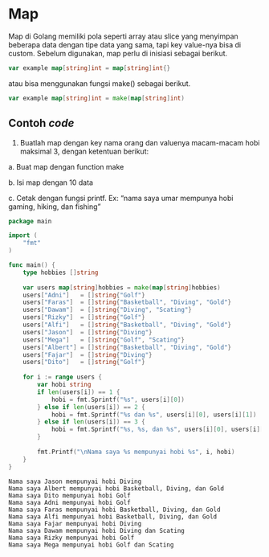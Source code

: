 # Map

Map di Golang memiliki pola seperti array atau slice yang menyimpan beberapa data dengan tipe data yang sama, tapi key value-nya bisa di custom. Sebelum digunakan, map perlu di inisiasi sebagai berikut.

```go
var example map[string]int = map[string]int{}
```

atau bisa menggunakan fungsi make() sebagai berikut.

```go
var example map[string]int = make(map[string]int)
```

## Contoh _code_

1. Buatlah map dengan key nama orang dan valuenya macam-macam hobi maksimal 3, dengan ketentuan berikut:&#x20;

a. Buat map dengan function make&#x20;

b. Isi map dengan 10 data&#x20;

c. Cetak dengan fungsi printf. Ex: “nama saya umar mempunya hobi gaming, hiking, dan fishing”

```go
package main

import (
	"fmt"
)

func main() {
    type hobbies []string
    
    var users map[string]hobbies = make(map[string]hobbies)
    users["Adni"]   = []string{"Golf"}
    users["Faras"]  = []string{"Basketball", "Diving", "Gold"}
    users["Dawam"]  = []string{"Diving", "Scating"}
    users["Rizky"]  = []string{"Golf"}
    users["Alfi"]   = []string{"Basketball", "Diving", "Gold"}
    users["Jason"]  = []string{"Diving"}
    users["Mega"]   = []string{"Golf", "Scating"}
    users["Albert"] = []string{"Basketball", "Diving", "Gold"}
    users["Fajar"]  = []string{"Diving"}
    users["Dito"]   = []string{"Golf"}
    
    for i := range users {
        var hobi string
        if len(users[i]) == 1 {
            hobi = fmt.Sprintf("%s", users[i][0])
        } else if len(users[i]) == 2 {
            hobi = fmt.Sprintf("%s dan %s", users[i][0], users[i][1])
        } else if len(users[i]) == 3 {
            hobi = fmt.Sprintf("%s, %s, dan %s", users[i][0], users[i][1], users[i][2])
        }
    
        fmt.Printf("\nNama saya %s mempunyai hobi %s", i, hobi)
    }
}
```

```
Nama saya Jason mempunyai hobi Diving
Nama saya Albert mempunyai hobi Basketball, Diving, dan Gold
Nama saya Dito mempunyai hobi Golf
Nama saya Adni mempunyai hobi Golf
Nama saya Faras mempunyai hobi Basketball, Diving, dan Gold
Nama saya Alfi mempunyai hobi Basketball, Diving, dan Gold
Nama saya Fajar mempunyai hobi Diving
Nama saya Dawam mempunyai hobi Diving dan Scating
Nama saya Rizky mempunyai hobi Golf
Nama saya Mega mempunyai hobi Golf dan Scating
```
